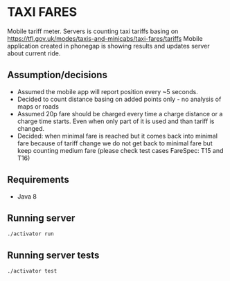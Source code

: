 TAXI FARES
==========

Mobile tariff meter.
Servers is counting taxi tariffs basing on https://tfl.gov.uk/modes/taxis-and-minicabs/taxi-fares/tariffs
Mobile application created in phonegap is showing results and updates server about current ride.

## Assumption/decisions

* Assumed the mobile app will report position every ~5 seconds.
* Decided to count distance basing on added points only - no analysis of maps or roads
* Assumed 20p fare should be charged every time a charge distance or a charge time starts. Even when only part of it is used 
  and than tariff is changed.
* Decided: when minimal fare is reached but it comes back into minimal fare because of tariff change we do not get back 
  to minimal fare but keep counting medium fare (please check test cases FareSpec: T15 and T16)

## Requirements

* Java 8

## Running server

```
./activator run
```

## Running server tests

```
./activator test
```
